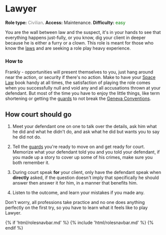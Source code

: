 # Lawyer
**Role type:** <font color= "#808080">Civilian</font>. **Access:** Maintenance. **Difficulty:** <font color="Green">easy</font>

You are the wall between law and the suspect, it's in your hands to see that everything happens just-fully, or you know, dig your client in deeper because he is either a furry or a clown. This role is meant for those who know the [laws](Space-Law.md) and are seeking a role play heavy experience.


### How to

Frankly - opportunities will present themselves to you, just hang around near the action, or security if there's no action. Make to have your [Space Law](Space-Law.md) book handy at all times, the satisfaction of playing the role comes when you successfully null and void any and all accusations thrown at your defendant. But most of the time you have to enjoy the little things, like term shortening or getting the [guards](Security.md) to not break the [Geneva Conventions](https://en.wikipedia.org/wiki/Geneva_Conventions). 

## How court should go

1) Meet your defendant one on one to talk over the details, ask him what he did and what he didn't do, and ask what he did but wants you to say he did not do.

2) Tell the [guards](Security.md) you're ready to move on and get ready for court. Memorize what your defendant told you and you told your defendant, if you made up a story to cover up some of his crimes, make sure you both remember it.

3) During court speak **for** your client, only have the defendant speak when **directly** asked, if the question doesn't imply that specifically he should answer then answer it for him, in a manner that benefits him.

4) Listen to the outcome, and learn your mistakes if you made any.

Don't worry, all professions take practice and no one does anything perfectly on the first try, so you have to learn what it feels like to play Lawyer.

{% if 'html/rolesnavbar.md' %}
    {% include 'html/rolesnavbar.md' %}
{% endif %}
